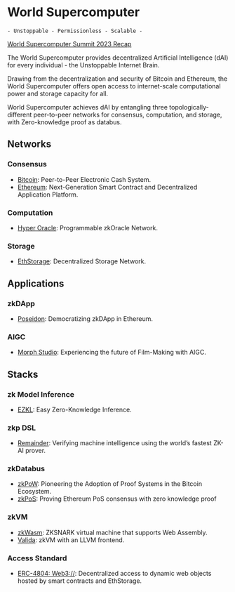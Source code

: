 # World Supercomputer

`- Unstoppable - Permissionless - Scalable -`

[World Supercomputer Summit 2023 Recap](https://hackmd.io/@EEEZ5333/World-Supercomputer-Summit-2023-Recap)

The World Supercomputer provides decentralized Artificial Intelligence (dAI) for every individual - the Unstoppable Internet Brain.

Drawing from the decentralization and security of Bitcoin and Ethereum, the World Supercomputer offers open access to internet-scale computational power and storage capacity for all.

World Supercomputer achieves dAI by entangling three topologically-different peer-to-peer networks for consensus, computation, and storage, with Zero-knowledge proof as databus.

## Networks

### Consensus

- [Bitcoin](https://bitcoin.org/en/): Peer-to-Peer Electronic Cash System.
- [Ethereum](https://ethereum.org/en/): Next-Generation Smart Contract and Decentralized Application Platform.

### Computation

- [Hyper Oracle](https://www.hyperoracle.io/): Programmable zkOracle Network.

### Storage

- [EthStorage](https://eth-store.w3eth.io/): Decentralized Storage Network.

## Applications

### zkDApp

- [Poseidon](https://twitter.com/Poseidon_ZK): Democratizing zkDApp in Ethereum.

### AIGC

- [Morph Studio](https://www.morphstudio.xyz/): Experiencing the future of Film-Making with AIGC.

## Stacks

### zk Model Inference

- [EZKL](https://github.com/zkonduit/ezkl): Easy Zero-Knowledge Inference.

### zkp DSL

- [Remainder](https://www.moduluslabs.xyz/): Verifying machine intelligence using the world’s fastest ZK-AI prover.

### zkDatabus

- [zkPoW](https://zerosync.org/): Pioneering the Adoption of Proof Systems in the Bitcoin Ecosystem.
- [zkPoS](https://mirror.xyz/hyperoracleblog.eth/lAE9erAz5eIlQZ346PG6tfh7Q6xy59bmA_kFNr-l6dE): Proving Ethereum PoS consensus with zero knowledge proof

### zkVM

- [zkWasm](https://github.com/DelphinusLab/zkWasm): ZKSNARK virtual machine that supports Web Assembly.
- [Valida](https://github.com/delendum-xyz/valida): zkVM with an LLVM frontend.

### Access Standard

- [ERC-4804: Web3://](https://eips.ethereum.org/EIPS/eip-4804): Decentralized access to dynamic web objects hosted by smart contracts and EthStorage.
